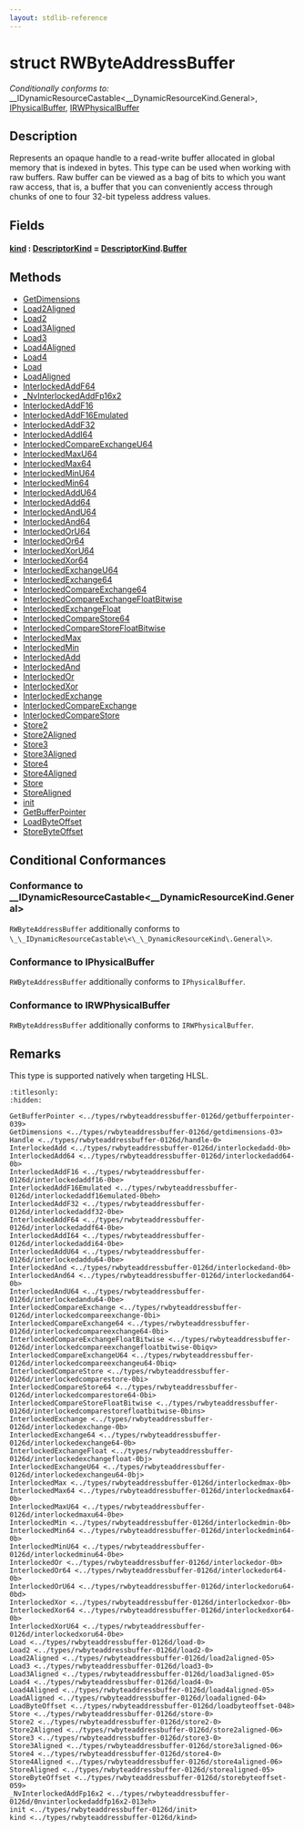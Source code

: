 ```yaml
---
layout: stdlib-reference
---
```


# struct RWByteAddressBuffer

*Conditionally conforms to:* \_\_IDynamicResourceCastable\<\_\_DynamicResourceKind\.General\>, [IPhysicalBuffer](../../interfaces/iphysicalbuffer-019/index.md), [IRWPhysicalBuffer](../../interfaces/irwphysicalbuffer-0123b/index.md)

## Description

Represents an opaque handle to a read-write buffer allocated in global memory that is indexed in bytes.
This type can be used when working with raw buffers. Raw buffer can be viewed as a bag of bits to
which you want raw access, that is, a buffer that you can conveniently access through chunks of one to
four 32-bit typeless address values.

## Fields

####  <a id="decl-kind"></a>[kind](kind.md) : [DescriptorKind](../descriptorkind-0a/index.md) = [DescriptorKind](../descriptorkind-0a/index.md)\.[Buffer](../descriptorkind-0a/index.md#decl-Buffer)

## Methods

* [GetDimensions](getdimensions-03.md)
* [Load2Aligned](load2aligned-05.md)
* [Load2](load2-0.md)
* [Load3Aligned](load3aligned-05.md)
* [Load3](load3-0.md)
* [Load4Aligned](load4aligned-05.md)
* [Load4](load4-0.md)
* [Load](load-0.md)
* [LoadAligned](loadaligned-04.md)
* [InterlockedAddF64](interlockedaddf64-0be.md)
* [\_NvInterlockedAddFp16x2](0nvinterlockedaddfp16x2-013eh.md)
* [InterlockedAddF16](interlockedaddf16-0be.md)
* [InterlockedAddF16Emulated](interlockedaddf16emulated-0beh.md)
* [InterlockedAddF32](interlockedaddf32-0be.md)
* [InterlockedAddI64](interlockedaddi64-0be.md)
* [InterlockedCompareExchangeU64](interlockedcompareexchangeu64-0biq.md)
* [InterlockedMaxU64](interlockedmaxu64-0be.md)
* [InterlockedMax64](interlockedmax64-0b.md)
* [InterlockedMinU64](interlockedminu64-0be.md)
* [InterlockedMin64](interlockedmin64-0b.md)
* [InterlockedAddU64](interlockedaddu64-0be.md)
* [InterlockedAdd64](interlockedadd64-0b.md)
* [InterlockedAndU64](interlockedandu64-0be.md)
* [InterlockedAnd64](interlockedand64-0b.md)
* [InterlockedOrU64](interlockedoru64-0bd.md)
* [InterlockedOr64](interlockedor64-0b.md)
* [InterlockedXorU64](interlockedxoru64-0be.md)
* [InterlockedXor64](interlockedxor64-0b.md)
* [InterlockedExchangeU64](interlockedexchangeu64-0bj.md)
* [InterlockedExchange64](interlockedexchange64-0b.md)
* [InterlockedCompareExchange64](interlockedcompareexchange64-0bi.md)
* [InterlockedCompareExchangeFloatBitwise](interlockedcompareexchangefloatbitwise-0biqv.md)
* [InterlockedExchangeFloat](interlockedexchangefloat-0bj.md)
* [InterlockedCompareStore64](interlockedcomparestore64-0bi.md)
* [InterlockedCompareStoreFloatBitwise](interlockedcomparestorefloatbitwise-0bins.md)
* [InterlockedMax](interlockedmax-0b.md)
* [InterlockedMin](interlockedmin-0b.md)
* [InterlockedAdd](interlockedadd-0b.md)
* [InterlockedAnd](interlockedand-0b.md)
* [InterlockedOr](interlockedor-0b.md)
* [InterlockedXor](interlockedxor-0b.md)
* [InterlockedExchange](interlockedexchange-0b.md)
* [InterlockedCompareExchange](interlockedcompareexchange-0bi.md)
* [InterlockedCompareStore](interlockedcomparestore-0bi.md)
* [Store2](store2-0.md)
* [Store2Aligned](store2aligned-06.md)
* [Store3](store3-0.md)
* [Store3Aligned](store3aligned-06.md)
* [Store4](store4-0.md)
* [Store4Aligned](store4aligned-06.md)
* [Store](store-0.md)
* [StoreAligned](storealigned-05.md)
* [init](init.md)
* [GetBufferPointer](getbufferpointer-039.md)
* [LoadByteOffset](loadbyteoffset-048.md)
* [StoreByteOffset](storebyteoffset-059.md)

## Conditional Conformances

### Conformance to \_\_IDynamicResourceCastable\<\_\_DynamicResourceKind\.General\>
`RWByteAddressBuffer` additionally conforms to `\_\_IDynamicResourceCastable\<\_\_DynamicResourceKind\.General\>`.
### Conformance to IPhysicalBuffer
`RWByteAddressBuffer` additionally conforms to `IPhysicalBuffer`.
### Conformance to IRWPhysicalBuffer
`RWByteAddressBuffer` additionally conforms to `IRWPhysicalBuffer`.
## Remarks


This type is supported natively when targeting HLSL.



```{toctree}
:titlesonly:
:hidden:

GetBufferPointer <../types/rwbyteaddressbuffer-0126d/getbufferpointer-039>
GetDimensions <../types/rwbyteaddressbuffer-0126d/getdimensions-03>
Handle <../types/rwbyteaddressbuffer-0126d/handle-0>
InterlockedAdd <../types/rwbyteaddressbuffer-0126d/interlockedadd-0b>
InterlockedAdd64 <../types/rwbyteaddressbuffer-0126d/interlockedadd64-0b>
InterlockedAddF16 <../types/rwbyteaddressbuffer-0126d/interlockedaddf16-0be>
InterlockedAddF16Emulated <../types/rwbyteaddressbuffer-0126d/interlockedaddf16emulated-0beh>
InterlockedAddF32 <../types/rwbyteaddressbuffer-0126d/interlockedaddf32-0be>
InterlockedAddF64 <../types/rwbyteaddressbuffer-0126d/interlockedaddf64-0be>
InterlockedAddI64 <../types/rwbyteaddressbuffer-0126d/interlockedaddi64-0be>
InterlockedAddU64 <../types/rwbyteaddressbuffer-0126d/interlockedaddu64-0be>
InterlockedAnd <../types/rwbyteaddressbuffer-0126d/interlockedand-0b>
InterlockedAnd64 <../types/rwbyteaddressbuffer-0126d/interlockedand64-0b>
InterlockedAndU64 <../types/rwbyteaddressbuffer-0126d/interlockedandu64-0be>
InterlockedCompareExchange <../types/rwbyteaddressbuffer-0126d/interlockedcompareexchange-0bi>
InterlockedCompareExchange64 <../types/rwbyteaddressbuffer-0126d/interlockedcompareexchange64-0bi>
InterlockedCompareExchangeFloatBitwise <../types/rwbyteaddressbuffer-0126d/interlockedcompareexchangefloatbitwise-0biqv>
InterlockedCompareExchangeU64 <../types/rwbyteaddressbuffer-0126d/interlockedcompareexchangeu64-0biq>
InterlockedCompareStore <../types/rwbyteaddressbuffer-0126d/interlockedcomparestore-0bi>
InterlockedCompareStore64 <../types/rwbyteaddressbuffer-0126d/interlockedcomparestore64-0bi>
InterlockedCompareStoreFloatBitwise <../types/rwbyteaddressbuffer-0126d/interlockedcomparestorefloatbitwise-0bins>
InterlockedExchange <../types/rwbyteaddressbuffer-0126d/interlockedexchange-0b>
InterlockedExchange64 <../types/rwbyteaddressbuffer-0126d/interlockedexchange64-0b>
InterlockedExchangeFloat <../types/rwbyteaddressbuffer-0126d/interlockedexchangefloat-0bj>
InterlockedExchangeU64 <../types/rwbyteaddressbuffer-0126d/interlockedexchangeu64-0bj>
InterlockedMax <../types/rwbyteaddressbuffer-0126d/interlockedmax-0b>
InterlockedMax64 <../types/rwbyteaddressbuffer-0126d/interlockedmax64-0b>
InterlockedMaxU64 <../types/rwbyteaddressbuffer-0126d/interlockedmaxu64-0be>
InterlockedMin <../types/rwbyteaddressbuffer-0126d/interlockedmin-0b>
InterlockedMin64 <../types/rwbyteaddressbuffer-0126d/interlockedmin64-0b>
InterlockedMinU64 <../types/rwbyteaddressbuffer-0126d/interlockedminu64-0be>
InterlockedOr <../types/rwbyteaddressbuffer-0126d/interlockedor-0b>
InterlockedOr64 <../types/rwbyteaddressbuffer-0126d/interlockedor64-0b>
InterlockedOrU64 <../types/rwbyteaddressbuffer-0126d/interlockedoru64-0bd>
InterlockedXor <../types/rwbyteaddressbuffer-0126d/interlockedxor-0b>
InterlockedXor64 <../types/rwbyteaddressbuffer-0126d/interlockedxor64-0b>
InterlockedXorU64 <../types/rwbyteaddressbuffer-0126d/interlockedxoru64-0be>
Load <../types/rwbyteaddressbuffer-0126d/load-0>
Load2 <../types/rwbyteaddressbuffer-0126d/load2-0>
Load2Aligned <../types/rwbyteaddressbuffer-0126d/load2aligned-05>
Load3 <../types/rwbyteaddressbuffer-0126d/load3-0>
Load3Aligned <../types/rwbyteaddressbuffer-0126d/load3aligned-05>
Load4 <../types/rwbyteaddressbuffer-0126d/load4-0>
Load4Aligned <../types/rwbyteaddressbuffer-0126d/load4aligned-05>
LoadAligned <../types/rwbyteaddressbuffer-0126d/loadaligned-04>
LoadByteOffset <../types/rwbyteaddressbuffer-0126d/loadbyteoffset-048>
Store <../types/rwbyteaddressbuffer-0126d/store-0>
Store2 <../types/rwbyteaddressbuffer-0126d/store2-0>
Store2Aligned <../types/rwbyteaddressbuffer-0126d/store2aligned-06>
Store3 <../types/rwbyteaddressbuffer-0126d/store3-0>
Store3Aligned <../types/rwbyteaddressbuffer-0126d/store3aligned-06>
Store4 <../types/rwbyteaddressbuffer-0126d/store4-0>
Store4Aligned <../types/rwbyteaddressbuffer-0126d/store4aligned-06>
StoreAligned <../types/rwbyteaddressbuffer-0126d/storealigned-05>
StoreByteOffset <../types/rwbyteaddressbuffer-0126d/storebyteoffset-059>
_NvInterlockedAddFp16x2 <../types/rwbyteaddressbuffer-0126d/0nvinterlockedaddfp16x2-013eh>
init <../types/rwbyteaddressbuffer-0126d/init>
kind <../types/rwbyteaddressbuffer-0126d/kind>
```

<script>
// Fix .md links to .html when on ReadTheDocs
if (window.location.hostname.includes('readthedocs') || 
    window.location.hostname.includes('rtfd.io')) {
  document.addEventListener('DOMContentLoaded', function() {
    const links = document.querySelectorAll('a');
    links.forEach(link => {
      if (link.getAttribute('href') && link.getAttribute('href').endsWith('.md')) {
        link.href = link.href.replace(/\.md($|#|\?)/, '.html$1');
      }
    });
  });
}
</script>
